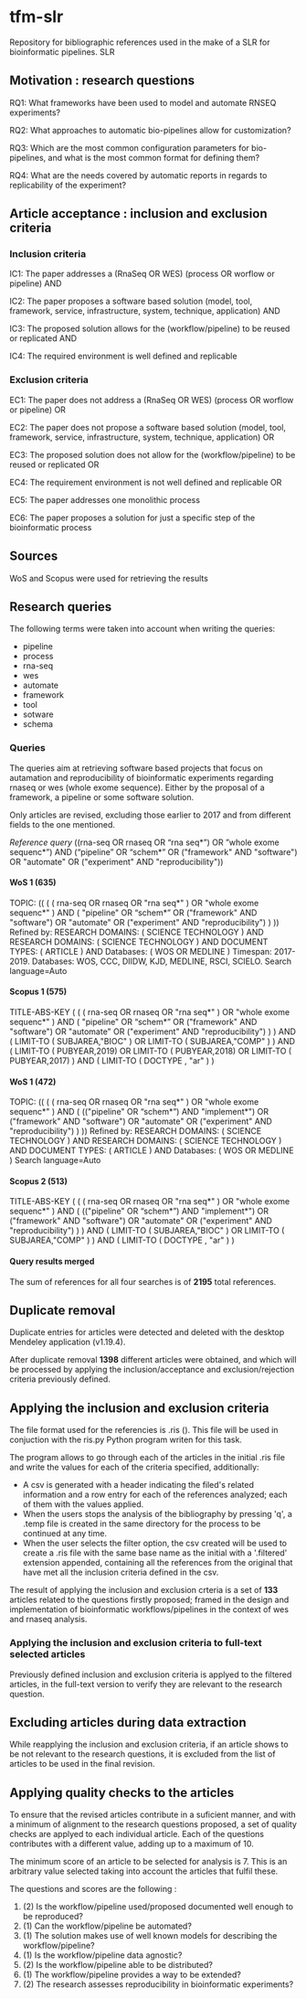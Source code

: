 # tfm-slr
Repository for bibliographic references used in the make of a SLR for bioinformatic pipelines.
 SLR
## Motivation : research questions  
RQ1: What frameworks have been used to model and automate RNSEQ experiments?

RQ2: What approaches to automatic bio-pipelines allow for customization?

RQ3: Which are the most common configuration parameters for bio-pipelines, and what is the 
most common format for defining them?

RQ4: What are the needs covered by automatic reports in regards to replicability of the 
experiment?

## Article acceptance : inclusion and exclusion criteria
### Inclusion criteria
IC1: The paper addresses a (RnaSeq OR WES) (process OR worflow or pipeline) AND

IC2: The paper proposes a software based solution (model, tool, framework, service, 
infrastructure, system, technique, application) AND

IC3: The proposed solution allows for the (workflow/pipeline) to be reused or replicated AND

IC4: The required environment is well defined and replicable 

### Exclusion criteria
EC1: The paper does not address a (RnaSeq OR WES) (process OR worflow or pipeline) OR

EC2: The paper does not propose a software based solution (model, tool, framework, service, 
infrastructure, system, technique, application) OR

EC3: The proposed solution does not allow for the (workflow/pipeline) to be reused or replicated OR

EC4: The requirement environment is not well defined and replicable OR

EC5: The paper addresses one monolithic process

EC6: The paper proposes a solution for just a specific step of the bioinformatic process

## Sources
WoS and Scopus were used for retrieving the results

## Research queries
The following terms were taken into account when writing the queries:

+ pipeline
+ process
+ rna-seq
+ wes
+ automate
+ framework
+ tool
+ sotware
+ schema

### Queries
The queries aim at retrieving software based projects that focus on autamation and reproducibility of bioinformatic experiments regarding rnaseq or wes (whole exome sequence). Either by the proposal of a framework, a pipeline or some software solution.

Only articles are revised, excluding those earlier to 2017 and from different fields to the one mentioned.

_Reference query_
((rna-seq OR rnaseq OR “rna seq*”) OR ”whole exome sequenc*”) AND (“pipeline” OR “schem*” OR ("framework" AND "software") OR "automate" OR ("experiment" AND "reproducibility"))

#### WoS 1 (635)
TOPIC: (( ( ( rna-seq OR rnaseq OR "rna seq*" ) OR "whole exome sequenc*" ) AND ( "pipeline" OR “schem*” OR ("framework" AND "software") OR "automate" OR ("experiment" AND "reproducibility") ) ))
Refined by: RESEARCH DOMAINS: ( SCIENCE TECHNOLOGY ) AND RESEARCH DOMAINS: ( SCIENCE TECHNOLOGY ) AND DOCUMENT TYPES: ( ARTICLE ) AND Databases: ( WOS OR MEDLINE )
Timespan: 2017-2019. Databases:  WOS, CCC, DIIDW, KJD, MEDLINE, RSCI, SCIELO.
Search language=Auto  

#### Scopus 1 (575)
TITLE-ABS-KEY ( ( ( rna-seq OR rnaseq OR "rna seq*" ) OR "whole exome sequenc*" ) 
AND ( "pipeline" OR “schem*”
    OR ("framework" AND "software") 
OR "automate" 
OR ("experiment" AND "reproducibility") ) ) 
AND ( LIMIT-TO ( SUBJAREA,"BIOC" ) 
OR LIMIT-TO ( SUBJAREA,"COMP" ) ) 
AND ( LIMIT-TO ( PUBYEAR,2019) 
OR LIMIT-TO ( PUBYEAR,2018) 
OR LIMIT-TO ( PUBYEAR,2017) )
AND  ( LIMIT-TO ( DOCTYPE ,  "ar" ) ) 

#### WoS 1 (472)
TOPIC: (( ( ( rna-seq OR rnaseq OR "rna seq*" ) OR "whole exome sequenc*" ) AND ( (("pipeline" OR “schem*”) AND "implement*") OR ("framework" AND "software") OR "automate" OR ("experiment" AND "reproducibility") ) ))
Refined by: RESEARCH DOMAINS: ( SCIENCE TECHNOLOGY ) AND RESEARCH DOMAINS: ( SCIENCE TECHNOLOGY ) AND DOCUMENT TYPES: ( ARTICLE ) AND Databases: ( WOS OR MEDLINE )
Search language=Auto  

#### Scopus 2 (513)
TITLE-ABS-KEY ( ( ( rna-seq OR rnaseq OR "rna seq*" ) OR "whole exome sequenc*" ) 
AND ( (("pipeline" OR “schem*”) AND "implement*")
    OR ("framework" AND "software") 
OR "automate" 
OR ("experiment" AND "reproducibility") ) ) 
AND ( LIMIT-TO ( SUBJAREA,"BIOC" ) 
OR LIMIT-TO ( SUBJAREA,"COMP" ) ) 
AND  ( LIMIT-TO ( DOCTYPE ,  "ar" ) ) 

#### Query results merged
The sum of references for all four searches is of **2195** total references.

## Duplicate removal
Duplicate entries for articles were detected and deleted with the desktop Mendeley application (v1.19.4).

After duplicate removal __1398__ different articles were obtained, and which will be processed by applying the inclusion/acceptance and 
exclusion/rejection criteria previously defined.

## Applying the inclusion and exclusion criteria
The file format used for the referencies is .ris (). This file will be used in conjuction with the
ris.py Python program writen for this task.

The program allows to go through each of the articles in the initial .ris file and write the values
for each of the criteria specified, additionally:
* A csv is generated with a header indicating the filed's related information and a row entry for
	each of the references analyzed; each of them with the values applied.
* When the users stops the analysis of the bibliography by pressing 'q', a .temp file is created
	in the same directory for the process to be continued at any time.
* When the user selects the filter option, the csv created will be used to create a .ris file with
	the same base name as the initial with a '.filtered' extension appended, containing all the
	references from the original that have met all the inclusion criteria defined in the csv.

The result of applying the inclusion and exclusion crteria is a set of __133__ articles related to the questions firstly
proposed; framed in the design and implementation of bioinformatic workflows/pipelines in the context
of wes and rnaseq analysis.

### Applying the inclusion and exclusion criteria to full-text selected articles
Previously defined inclusion and exclusion criteria is applyed to the filtered articles,
in the full-text version to verify they are relevant to the research question.

## Excluding articles during data extraction
While reapplying the inclusion and exclusion criteria, if an article shows to be not relevant to
the research questions, it is excluded from the list of articles to be used in the final revision.

## Applying quality checks to the articles
To ensure that the revised articles contribute in a suficient manner, and with a minimum of alignment
to the research questions proposed, a set of quality checks are applyed to each individual article.
Each of the questions contributes with a different value, adding up to a maximum of 10.

The minimum score of an article to be selected for analysis is 7. This is an arbitrary value
selected taking into account the articles that fulfil these.

The questions and scores are the following :
1. (2) Is the workflow/pipeline used/proposed documented well enough to be reproduced?
2. (1) Can the workflow/pipeline be automated?
3. (1) The solution makes use of well known models for describing the workflow/pipeline?
4. (1) Is the workflow/pipeline data agnostic?
5. (2) Is the workflow/pipeline able to be distributed?
6. (1) The workflow/pipeline provides a way to be extended?
7. (2) The research assesses reproducibility in bioinformatic experiments? 
